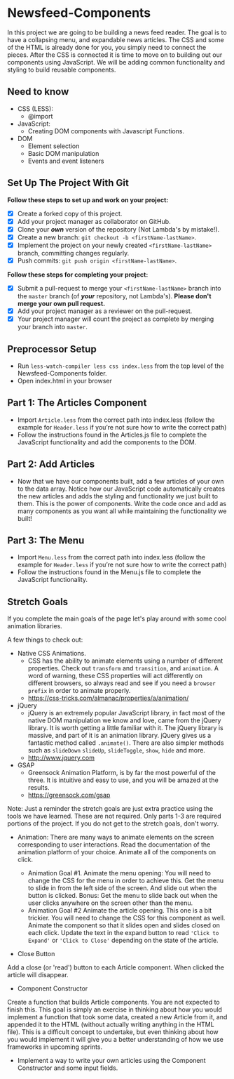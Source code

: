 # Newsfeed-Components

In this project we are going to be building a news feed reader. The goal is to have a collapsing menu, and expandable news articles. The CSS and some of the HTML is already done for you, you simply need to connect the pieces. After the CSS is connected it is time to move on to building out our components using JavaScript. We will be adding common functionality and styling to build reusable components.

## Need to know

*   CSS (LESS):
    *   @import
*   JavaScript:
    *   Creating DOM components with Javascript Functions.
*   DOM
    *   Element selection
    *   Basic DOM manipulation
    *   Events and event listeners

## Set Up The Project With Git

**Follow these steps to set up and work on your project:**

*   [x] Create a forked copy of this project.
*   [x] Add your project manager as collaborator on GitHub.
*   [x] Clone your ***own***   version of the repository (Not Lambda's by mistake!).
*   [x] Create a new branch: `git checkout -b <firstName-lastName>`.
*   [x] Implement the project on your newly created `<firstName-lastName>` branch, committing changes regularly.
*   [x] Push commits: `git push origin <firstName-lastName>`.

**Follow these steps for completing your project:**

*   [x] Submit a pull-request to merge your `<firstName-lastName>` branch into the `master` branch (of ***your***   repository, not Lambda's). **Please don't merge your own pull request.**
*   [x] Add your project manager as a reviewer on the pull-request.
*   [x] Your project manager will count the project as complete by merging your branch into `master`.

## Preprocessor Setup

*   Run `less-watch-compiler less css index.less` from the top level of the Newsfeed-Components folder.
*   Open index.html in your browser

## Part 1: The Articles Component

*   Import `Article.less` from the correct path into index.less (follow the example for `Header.less` if you’re not sure how to write the correct path)
*   Follow the instructions found in the Articles.js file to complete the JavaScript functionality and add the components to the DOM.

## Part 2: Add Articles

*   Now that we have our components built, add a few articles of your own to the data array. Notice how our JavaScript code automatically creates the new articles and adds the styling and functionality we just built to them. This is the power of components. Write the code once and add as many components as you want all while maintaining the functionality we built!

## Part 3: The Menu

*   Import `Menu.less` from the correct path into index.less (follow the example for `Header.less` if you’re not sure how to write the correct path)
*   Follow the instructions found in the Menu.js file to complete the JavaScript functionality.

## Stretch Goals

If you complete the main goals of the page let's play around with some cool animation libraries.

A few things to check out:

*   Native CSS Animations.
    *   CSS has the ability to animate elements using a number of different properties. Check out `transform` and `transition`, and `animation`. A word of warning, these CSS properties will act differently on different browsers, so always read and see if you need a `browser prefix` in order to animate properly.
    *   https://css-tricks.com/almanac/properties/a/animation/
*   jQuery
    *   jQuery is an extremely popular JavaScript library, in fact most of the native DOM manipulation we know and love, came from the jQuery library. It is worth getting a little familiar with it. The jQuery library is massive, and part of it is an animation library. jQuery gives us a fantastic method called `.animate()`. There are also simpler methods such as `slideDown` `slideUp`, `slideToggle`, `show`, `hide` and more.
    *   http://www.jquery.com
*   GSAP
    *   Greensock Animation Platform, is by far the most powerful of the three. It is intuitive and easy to use, and you will be amazed at the results.
    *   https://greensock.com/gsap

Note: Just a reminder the stretch goals are just extra practice using the tools we have learned. These are not required. Only parts 1-3 are required portions of the project. If you do not get to the stretch goals, don't worry.

*   Animation: There are many ways to animate elements on the screen corresponding to user interactions.  Read the documentation of the animation platform of your choice. Animate all of the components on click.
    *   Animation Goal #1. Animate the menu opening: You will need to change the CSS for the menu in order to achieve this. Get the menu to slide in from the left side of the screen. And slide out when the button is clicked. Bonus: Get the menu to slide back out when the user clicks anywhere on the screen other than the menu.
    *   Animation Goal #2 Animate the article opening. This one is a bit trickier. You will need to change the CSS for this component as well. Animate the component so that it slides open and slides closed on each click. Update the text in the expand button to read `'Click to Expand'` or `'Click to Close'` depending on the state of the article.

*   Close Button

  Add a close (or 'read') button to each Article component. When clicked the article will disappear.

*   Component Constructor

  Create a function that builds Article components. You are not expected to finish this. This goal is simply an exercise in thinking about how you would implement a function that took some data, created a new Article from it, and appended it to the HTML (without actually writing anything in the HTML file). This is a difficult concept to undertake, but even thinking about how you would implement it will give you a better understanding of how we use frameworks in upcoming sprints.

*   Implement a way to write your own articles using the Component Constructor and some input fields.
